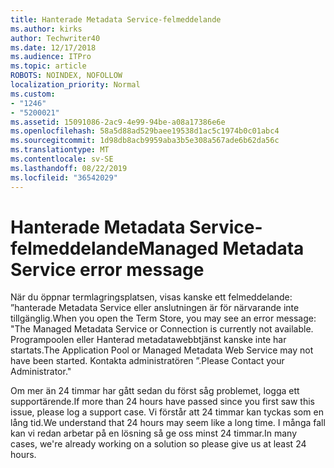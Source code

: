```yaml
---
title: Hanterade Metadata Service-felmeddelande
ms.author: kirks
author: Techwriter40
ms.date: 12/17/2018
ms.audience: ITPro
ms.topic: article
ROBOTS: NOINDEX, NOFOLLOW
localization_priority: Normal
ms.custom:
- "1246"
- "5200021"
ms.assetid: 15091086-2ac9-4e99-94be-a08a17386e6e
ms.openlocfilehash: 58a5d88ad529baee19538d1ac5c1974b0c01abc4
ms.sourcegitcommit: 1d98db8acb9959aba3b5e308a567ade6b62da56c
ms.translationtype: MT
ms.contentlocale: sv-SE
ms.lasthandoff: 08/22/2019
ms.locfileid: "36542029"
---
```

# <a name="managed-metadata-service-error-message"></a><span data-ttu-id="811f6-102">Hanterade Metadata Service-felmeddelande</span><span class="sxs-lookup"><span data-stu-id="811f6-102">Managed Metadata Service error message</span></span>

<span data-ttu-id="811f6-103">När du öppnar termlagringsplatsen, visas kanske ett felmeddelande: ”hanterade Metadata Service eller anslutningen är för närvarande inte tillgänglig.</span><span class="sxs-lookup"><span data-stu-id="811f6-103">When you open the Term Store, you may see an error message: "The Managed Metadata Service or Connection is currently not available.</span></span> <span data-ttu-id="811f6-104">Programpoolen eller Hanterad metadatawebbtjänst kanske inte har startats.</span><span class="sxs-lookup"><span data-stu-id="811f6-104">The Application Pool or Managed Metadata Web Service may not have been started.</span></span> <span data-ttu-id="811f6-105">Kontakta administratören ”.</span><span class="sxs-lookup"><span data-stu-id="811f6-105">Please Contact your Administrator."</span></span>
  
<span data-ttu-id="811f6-106">Om mer än 24 timmar har gått sedan du först såg problemet, logga ett supportärende.</span><span class="sxs-lookup"><span data-stu-id="811f6-106">If more than 24 hours have passed since you first saw this issue, please log a support case.</span></span> <span data-ttu-id="811f6-107">Vi förstår att 24 timmar kan tyckas som en lång tid.</span><span class="sxs-lookup"><span data-stu-id="811f6-107">We understand that 24 hours may seem like a long time.</span></span> <span data-ttu-id="811f6-108">I många fall kan vi redan arbetar på en lösning så ge oss minst 24 timmar.</span><span class="sxs-lookup"><span data-stu-id="811f6-108">In many cases, we're already working on a solution so please give us at least 24 hours.</span></span>
  